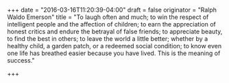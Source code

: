 +++
date = "2016-03-16T11:20:39-04:00"
draft = false
originator = "Ralph Waldo Emerson"
title = "To laugh often and much; to win the respect of intelligent people and the affection of children; to earn the appreciation of honest critics and endure the betrayal of false friends; to appreciate beauty, to find the best in others; to leave the world a little better; whether by a healthy child, a garden patch, or a redeemed social condition; to know even one life has breathed easier because you have lived. This is the meaning of success."

+++

